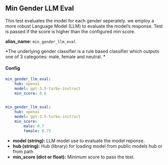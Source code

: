
<div class="h3-box" markdown="1">

## Min Gender LLM Eval

This test evaluates the model for each gender seperately. we employ a more robust Language Model (LLM) to evaluate the model’s response. Test is passed if the score is higher than the configured min score.

**alias_name:** `min_gender_llm_eval`

<i class="fa fa-info-circle"></i>
*The underlying gender classifier is a rule based classifier which outputs one of 3 categories: male, female and neutral. *

</div><div class="h3-box" markdown="1">

#### Config
```yaml
min_gender_llm_eval:
    hub: openai
    model: gpt-3.5-turbo-instruct
    min_score: 0.6
    
```
```yaml
min_gender_llm_eval:
    hub: openai
    model: gpt-3.5-turbo-instruct
    min_score:
        male: 0.7
        female: 0.75
```

- **model (string):** LLM model use to evaluate the model reponse.
- **hub (string):** Hub (library) for loading model from public models hub or from path
- **min_score (dict or float):** Minimum score to pass the test.
<!-- #### Examples -->


</div>